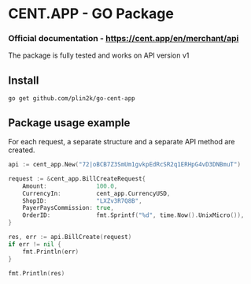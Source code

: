# CENT.APP - GO Package 

### Official documentation - https://cent.app/en/merchant/api
The package is fully tested and works on API version v1

## Install

```text
go get github.com/plin2k/go-cent-app
```

## Package usage example
For each request, a separate structure and a separate API method are created.
```GO
api := cent_app.New("72|oBCB7Z3SmUm1gvkpEdRcSR2q1ERHpG4vD3DNBmuT")

request := &cent_app.BillCreateRequest{
	Amount:              100.0,
	CurrencyIn:          cent_app.CurrencyUSD,
	ShopID:              "LXZv3R7Q8B",
	PayerPaysCommission: true,
	OrderID:             fmt.Sprintf("%d", time.Now().UnixMicro()),
}

res, err := api.BillCreate(request)
if err != nil {
	fmt.Println(err)
}

fmt.Println(res)
```
